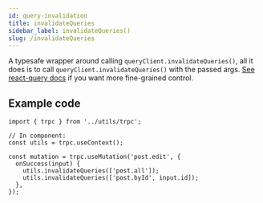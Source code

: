 ```yaml
---
id: query-invalidation
title: invalidateQueries
sidebar_label: invalidateQueries()
slug: /invalidateQueries
---
```


A typesafe wrapper around calling `queryClient.invalidateQueries()`, all it does is to call `queryClient.invalidateQueries()` with the passed args. [See react-query docs](https://tanstack.com/query/v4/docs/react/guides/query-invalidation) if you want more fine-grained control.

## Example code

```tsx
import { trpc } from '../utils/trpc';

// In component:
const utils = trpc.useContext();

const mutation = trpc.useMutation('post.edit', {
  onSuccess(input) {
    utils.invalidateQueries(['post.all']);
    utils.invalidateQueries(['post.byId', input.id]);
  },
});
```
